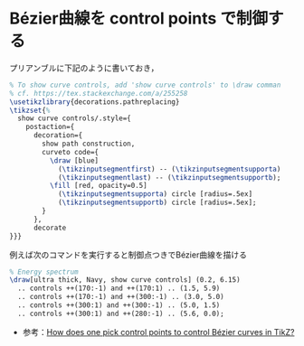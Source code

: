 # Bézier曲線を control points で制御する

プリアンブルに下記のように書いておき，

```latex
% To show curve controls, add 'show curve controls' to \draw comman
% cf. https://tex.stackexchange.com/a/255258
\usetikzlibrary{decorations.pathreplacing}
\tikzset{%
  show curve controls/.style={
    postaction={
      decoration={
        show path construction,
        curveto code={
          \draw [blue]
            (\tikzinputsegmentfirst) -- (\tikzinputsegmentsupporta)
            (\tikzinputsegmentlast) -- (\tikzinputsegmentsupportb);
          \fill [red, opacity=0.5]
            (\tikzinputsegmentsupporta) circle [radius=.5ex]
            (\tikzinputsegmentsupportb) circle [radius=.5ex];
        }
      },
      decorate
}}}
```

例えば次のコマンドを実行すると制御点つきでBézier曲線を描ける

```latex
% Energy spectrum
\draw[ultra thick, Navy, show curve controls] (0.2, 6.15)
  .. controls ++(170:-1) and ++(170:1) .. (1.5, 5.9)
  .. controls ++(170:-1) and ++(300:-1) .. (3.0, 5.0)
  .. controls ++(300:1) and ++(300:-1) .. (5.0, 1.5)
  .. controls ++(300:1) and ++(280:-1) .. (5.6, 0.0);
```

- 参考：[How does one pick control points to control Bézier curves in TikZ?](https://tex.stackexchange.com/a/255258)
